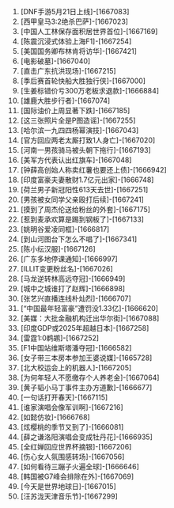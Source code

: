 
1. [DNF手游5月21日上线]-[1667083]
1. [西甲皇马3:2绝杀巴萨]-[1667023]
1. [中国人工林保存面积居世界首位]-[1667169]
1. [陈震沉浸式体验上海F1]-[1667254]
1. [美国国务卿布林肯将访华]-[1667421]
1. [电影破墓]-[1667040]
1. [直击广东抗洪现场]-[1667215]
1. [季后赛首轮快船大胜独行侠]-[1667000]
1. [生姜标错价亏300万老板求退款]-[1666884]
1. [雄鹿大胜步行者]-[1667074]
1. [国际油价上周显著下跌]-[1667185]
1. [这三张照片全是P图造谣]-[1667255]
1. [哈尔滨一九四四杨幂演技]-[1667043]
1. [官方回应两老太厮打致1人身亡]-[1667020]
1. [河南一男孩骑马被头朝下拖行]-[1667193]
1. [美军方代表认出红旗车]-[1667048]
1. [钟薛高创始人称卖红薯也要还上债]-[1666942]
1. [印度富豪夫妻散财1.7亿元出家]-[1666748]
1. [荷兰男子新冠阳性613天去世]-[1667251]
1. [男孩被女同学父亲殴打后续]-[1667241]
1. [摸到了周杰伦送给粉丝的外套]-[1667175]
1. [惹到麦承欢算是踢到钢板了]-[1667133]
1. [姚明谷爱凌同框]-[1666817]
1. [到山河图台下怎么不唱了]-[1667341]
1. [陈小纭汉服]-[1667126]
1. [广东多地停课通知]-[1666997]
1. [ILLIT变更粉丝名]-[1667026]
1. [马龙逆转林高远夺冠]-[1666949]
1. [城中之城谁打了赵辉]-[1666898]
1. [张艺兴直播连线朴灿烈]-[1666707]
1. [“中国最年轻富豪”遭罚没1.33亿]-[1666620]
1. [美媒：大批金融机构迁出华尔街]-[1667088]
1. [印度GDP或2025年超越日本]-[1667258]
1. [雷霆1:0鹈鹕]-[1667252]
1. [F1中国站维斯塔潘夺冠]-[1666582]
1. [女子带三本房本参加王婆说媒]-[1665728]
1. [北大校运会上的机器人]-[1667205]
1. [为何年轻人不愿缴存个人养老金]-[1667064]
1. [黄子韬小马丁事件主办方道歉]-[1666677]
1. [一句话打开春天]-[1667115]
1. [谁家演唱会像军训啊]-[1667216]
1. [如懿仿妆]-[1666768]
1. [炫樱桃的季节又到了]-[1666081]
1. [薛之谦洛阳演唱会变成牡丹花]-[1666935]
1. [全红婵回应世界杯摘银]-[1667206]
1. [伤心女人氛围感转场]-[1667056]
1. [如何看待三蹦子火遍全球]-[1666646]
1. [韩国被G7峰会排除在外]-[1667069]
1. [今天是世界地球日]-[1667015]
1. [汪苏泷天津音乐节]-[1667299]